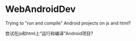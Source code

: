 # WebAndroidDev
Trying to "run and compile" Android projects on js and html?

尝试在js和html上“运行和编译”Android项目?
